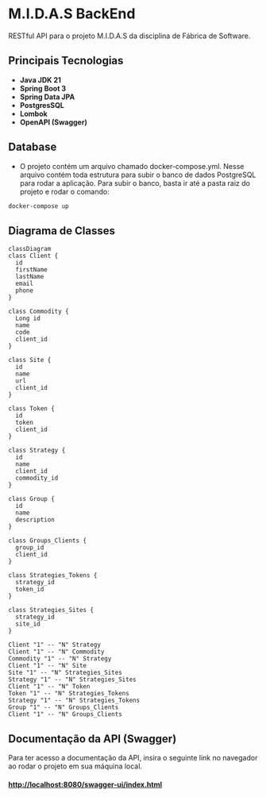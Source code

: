 # M.I.D.A.S BackEnd

RESTful API para o projeto M.I.D.A.S da disciplina de Fábrica de Software.

## Principais Tecnologias
- **Java JDK 21**
- **Spring Boot 3**
- **Spring Data JPA**
- **PostgresSQL**
- **Lombok**
- **OpenAPI (Swagger)**

## Database

- O projeto contém um arquivo chamado docker-compose.yml. 
Nesse arquivo contém toda estrutura para subir o banco de dados PostgreSQL para rodar a aplicação.
Para subir o banco, basta ir até a pasta raiz do projeto e rodar o comando:

```bash
docker-compose up
```

## Diagrama de Classes

```mermaid
classDiagram
class Client {
  id
  firstName
  lastName
  email
  phone
}

class Commodity {
  Long id
  name
  code
  client_id
}

class Site {
  id
  name
  url
  client_id
}

class Token {
  id
  token
  client_id
}

class Strategy {
  id
  name
  client_id
  commodity_id
}

class Group {
  id
  name
  description
}

class Groups_Clients {
  group_id
  client_id
}

class Strategies_Tokens {
  strategy_id
  token_id
}

class Strategies_Sites {
  strategy_id
  site_id
}

Client "1" -- "N" Strategy
Client "1" -- "N" Commodity
Commodity "1" -- "N" Strategy
Client "1" -- "N" Site
Site "1" -- "N" Strategies_Sites
Strategy "1" -- "N" Strategies_Sites
Client "1" -- "N" Token
Token "1" -- "N" Strategies_Tokens
Strategy "1" -- "N" Strategies_Tokens
Group "1" -- "N" Groups_Clients
Client "1" -- "N" Groups_Clients
```
## Documentação da API (Swagger)

Para ter acesso a documentação da API, insira o seguinte link no navegador ao rodar o projeto em sua máquina local.
#### [http://localhost:8080/swagger-ui/index.html](http://localhost:8080/swagger-ui/index.html)
